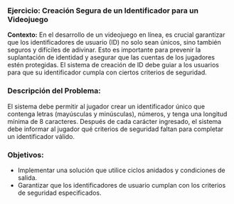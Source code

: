 ### Ejercicio: Creación Segura de un Identificador para un Videojuego

**Contexto:**
En el desarrollo de un videojuego en línea, es crucial garantizar que los identificadores de usuario (ID) no solo sean únicos, sino también seguros y difíciles de adivinar. Esto es importante para prevenir la suplantación de identidad y asegurar que las cuentas de los jugadores estén protegidas. El sistema de creación de ID debe guiar a los usuarios para que su identificador cumpla con ciertos criterios de seguridad.

### Descripción del Problema:
El sistema debe permitir al jugador crear un identificador único que contenga letras (mayúsculas y minúsculas), números, y tenga una longitud mínima de 8 caracteres. Después de cada carácter ingresado, el sistema debe informar al jugador qué criterios de seguridad faltan para completar un identificador válido.

### Objetivos:
- Implementar una solución que utilice ciclos anidados y condiciones de salida.
- Garantizar que los identificadores de usuario cumplan con los criterios de seguridad especificados.


